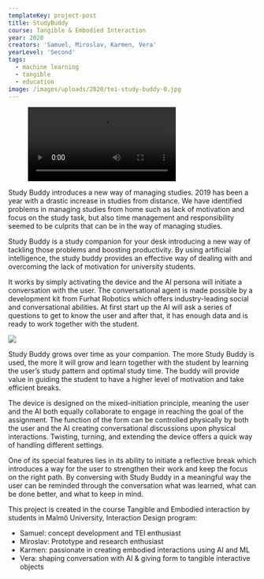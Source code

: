 ```yaml
---
templateKey: project-post
title: StudyBuddy
course: Tangible & Embodied Interaction
year: 2020
creators: 'Samuel, Miroslav, Karmen, Vera'
yearLevel: 'Second'
tags:
  - machine learning
  - tangible
  - education
image: /images/uploads/2020/tei-study-buddy-0.jpg
---
```


<figure>
<video controls src="https://api.kaltura.nordu.net/p/326/sp/0/playManifest/entryId/0_8zd6wms6/format/url/flavorParamId/0/video.mp4"></video>
</figure>

Study Buddy introduces a new way of managing studies. 2019 has been a year with a drastic increase in studies from distance. We have identified problems in managing studies from home such as lack of motivation and focus on the study task, but also time management and responsibility seemed to be culprits that can be in the way of managing studies.

Study Buddy is a study companion for your desk introducing a new way of tackling those problems and boosting productivity. By using artificial intelligence, the study buddy provides an effective way of dealing with and overcoming the lack of motivation for university students. 

It works by simply activating the device and the AI persona will initiate a conversation with the user. The conversational agent is made possible by a development kit from Furhat Robotics which offers industry-leading social and conversational abilities. At first start up the AI will ask a series of questions to get to know the user and after that, it has enough data and is ready to work together with the student. 


![](/images/uploads/2020/tei-study-buddy-1.jpg)


Study Buddy grows over time as your companion. The more Study Buddy is used, the more it will grow and learn together with the student by learning the user’s study pattern and optimal study time. The buddy will provide value in guiding the student to have a higher level of motivation and take efficient breaks.

The device is designed on the mixed-initiation principle, meaning the user and the AI both equally collaborate to engage in reaching the goal of the assignment. The function of the form can be controlled physically by both the user and the AI creating conversational discussions upon physical interactions. Twisting, turning, and extending the device offers a quick way of handling different settings. 

One of its special features lies in its ability to initiate a reflective break which introduces a way for the user to strengthen their work and keep the focus on the right path. By conversing with Study Buddy in a meaningful way the user can be reminded through the conversation what was learned, what can be done better, and what to keep in mind. 

This project is created in the course Tangible and Embodied interaction by students in Malmö University, Interaction Design program:
* Samuel: concept development and TEI enthusiast
* Miroslav: Prototype and research enthusiast
* Karmen: passionate in creating embodied interactions using AI and ML    
* Vera: shaping conversation with AI & giving form to tangible interactive objects




